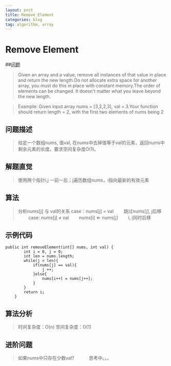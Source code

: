 ```yaml
---
layout: post
title: Remove Element
categories: blog
tag: algorithm, array
---
```


# Remove Element

##[问题](https://leetcode.com/problems/remove-element/)
> Given an array and a value, remove all instances of that value in place and return the new length.Do not allocate extra space for another array, you must do this in place with constant memory.The order of elements can be changed. It doesn't matter what you leave beyond the new length.

> Example:
Given input array nums = [3,2,2,3], val = 3.Your function should return length = 2, with the first two elements of nums being 2

## 问题描述
> 给定一个数组nums, 值val, 在nums中去掉值等于val的元素，返回nums中剩余元素的长度。要求空间复杂度O(1)。

## 解题直觉
> 使用两个指针i,j 一前一后；j遍历数组nums，i指向最新的有效元素

## 算法
> 分析nums[j] 与 val的关系
> case：nums[j] = val
　　跳过nums[j], j后移
　　
> case: nums[j] $\neq$ val
　　nums[i] $\Leftarrow$ nums[j]
　　i, j同时后移
  
  
## 示例代码
```
public int removeElement(int[] nums, int val) {
		int i = 0, j = 0;
		int len = nums.length;
		while(j < len){
			if(nums[j] == val){
				j ++;
			}else{
				nums[i++] = nums[j++];
			}		
		}
		return i;
    }
```

## 算法分析
> 时间复杂度：O(n)
> 空间复杂度：O(1)

## 进阶问题
> 如果nums中只存在少数val?
>　　　思考中。。。



